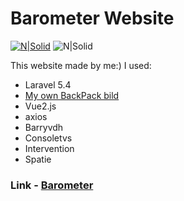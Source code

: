 # Barometer Website

[![N|Solid](http://i.piccy.info/i9/b2ff8beaed006587c45b9b84592b7d25/1502360864/165741/1164691/www_barometer_show_ru_1_.jpg)](http://www.barometer.show)
![N|Solid](http://i.piccy.info/i9/c9260a757a31e65686417bec81731d5f/1503352045/269643/1164691/www_barometer_show_admin_dashboard.png)

This website made by me:) I used:
  - Laravel 5.4
  - [My own BackPack bild](https://github.com/t1nkl/My-BackPack)
  - Vue2.js
  - axios
  - Barryvdh
  - Consoletvs
  - Intervention
  - Spatie

### Link  -  [Barometer](http://www.barometer.show)
